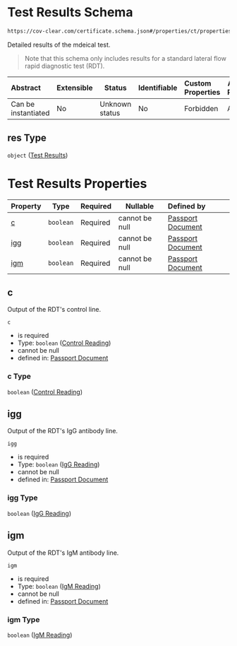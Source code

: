 # Test Results Schema

```txt
https://cov-clear.com/certificate.schema.json#/properties/ct/properties/t/properties/res
```

Detailed results of the mdeical test.


> Note that this schema only includes results for a standard lateral flow rapid diagnostic test (RDT). 
>

| Abstract            | Extensible | Status         | Identifiable | Custom Properties | Additional Properties | Access Restrictions | Defined In                                                                  |
| :------------------ | ---------- | -------------- | ------------ | :---------------- | --------------------- | ------------------- | --------------------------------------------------------------------------- |
| Can be instantiated | No         | Unknown status | No           | Forbidden         | Allowed               | none                | [certificate.schema.json\*](certificate.schema.json "open original schema") |

## res Type

`object` ([Test Results](certificate-properties-certificate-section-properties-test-properties-test-results.md))

# Test Results Properties

| Property    | Type      | Required | Nullable       | Defined by                                                                                                                                                                                                                                         |
| :---------- | --------- | -------- | -------------- | :------------------------------------------------------------------------------------------------------------------------------------------------------------------------------------------------------------------------------------------------- |
| [c](#c)     | `boolean` | Required | cannot be null | [Passport Document](certificate-properties-certificate-section-properties-test-properties-test-results-properties-control-reading.md "https&#x3A;//cov-clear.com/certificate.schema.json#/properties/ct/properties/t/properties/res/properties/c") |
| [igg](#igg) | `boolean` | Required | cannot be null | [Passport Document](certificate-properties-certificate-section-properties-test-properties-test-results-properties-igg-reading.md "https&#x3A;//cov-clear.com/certificate.schema.json#/properties/ct/properties/t/properties/res/properties/igg")   |
| [igm](#igm) | `boolean` | Required | cannot be null | [Passport Document](certificate-properties-certificate-section-properties-test-properties-test-results-properties-igm-reading.md "https&#x3A;//cov-clear.com/certificate.schema.json#/properties/ct/properties/t/properties/res/properties/igm")   |

## c

Output of the RDT's control line.


`c`

-   is required
-   Type: `boolean` ([Control Reading](certificate-properties-certificate-section-properties-test-properties-test-results-properties-control-reading.md))
-   cannot be null
-   defined in: [Passport Document](certificate-properties-certificate-section-properties-test-properties-test-results-properties-control-reading.md "https&#x3A;//cov-clear.com/certificate.schema.json#/properties/ct/properties/t/properties/res/properties/c")

### c Type

`boolean` ([Control Reading](certificate-properties-certificate-section-properties-test-properties-test-results-properties-control-reading.md))

## igg

Output of the RDT's IgG antibody line.


`igg`

-   is required
-   Type: `boolean` ([IgG Reading](certificate-properties-certificate-section-properties-test-properties-test-results-properties-igg-reading.md))
-   cannot be null
-   defined in: [Passport Document](certificate-properties-certificate-section-properties-test-properties-test-results-properties-igg-reading.md "https&#x3A;//cov-clear.com/certificate.schema.json#/properties/ct/properties/t/properties/res/properties/igg")

### igg Type

`boolean` ([IgG Reading](certificate-properties-certificate-section-properties-test-properties-test-results-properties-igg-reading.md))

## igm

Output of the RDT's IgM antibody line.


`igm`

-   is required
-   Type: `boolean` ([IgM Reading](certificate-properties-certificate-section-properties-test-properties-test-results-properties-igm-reading.md))
-   cannot be null
-   defined in: [Passport Document](certificate-properties-certificate-section-properties-test-properties-test-results-properties-igm-reading.md "https&#x3A;//cov-clear.com/certificate.schema.json#/properties/ct/properties/t/properties/res/properties/igm")

### igm Type

`boolean` ([IgM Reading](certificate-properties-certificate-section-properties-test-properties-test-results-properties-igm-reading.md))
